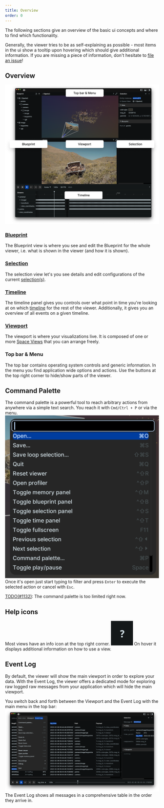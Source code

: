 ```yaml
---
title: Overview
order: 0
---
```

The following sections give an overview of the basic ui concepts and where to find which functionality.

Generally, the viewer tries to be as self-explaining as possible - most items in the ui show a tooltip upon hovering which should give additional information.
If you are missing a piece of information, don't hesitate to [file an issue](https://github.com/rerun-io/rerun/issues/new/choose)!

Overview
--------------------------
![screenshot of the viewer with different parts annotated](/docs-media/viewer-overview.png)

### [Blueprint](reference/viewer/blueprint.md)
The Blueprint view is where you see and edit the Blueprint for the whole viewer, i.e. what is shown in the viewer (and how it is shown).

### [Selection](reference/viewer/selection.md)
The selection view let's you see details and edit configurations of the current [selection(s)](concepts/selections).

### [Timeline](reference/viewer/timeline.md)
The timeline panel gives you controls over what point in time you're looking at on which [timeline](concepts/timelines) for the rest of the viewer.
Additionally, it gives you an overview of all events on a given timeline.

### [Viewport](reference/viewer/viewport.md)
The viewport is where your visualizations live. It is composed of one or more [Space Views](concepts/spaces) that you can arrange freely.

### Top bar & Menu
The top bar contains operating system controls and generic information.
In the menu you find application wide options and actions.
Use the buttons at the top right corner to hide/show parts of the viewer.

Command Palette
----------------------------
The command palette is a powerful tool to reach arbitrary actions from anywhere via a simple text search.
You reach it with `Cmd/Ctrl + P` or via the menu.
![screenshot of the command palette](/docs-media/command-palette.png)
Once it's open just start typing to filter and press `Enter` to execute the selected action or cancel with `Esc`.

[TODO(#1132)](https://github.com/rerun-io/rerun/issues/1132): The command palette is too limited right now.

Help icons
----------
Most views have an info icon at the top right corner.
![help icon](/docs-media/help-icon.png)
On hover it displays additional information on how to use a view.

Event Log
---------
By default, the viewer will show the main viewport in order to explore your data.
With the Event Log, the viewer offers a dedicated mode for exploring raw logged raw messages from your application which will hide the main viewport.

You switch back and forth between the Viewport and the Event Log with the main menu in the top bar:
![the event log and how to get there](/docs-media/event-log.png)
The Event Log shows all messages in a comprehensive table in the order they arrive in.
